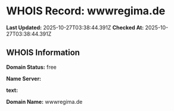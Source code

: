 # WHOIS Record: wwwregima.de

**Last Updated:** 2025-10-27T03:38:44.391Z
**Checked At:** 2025-10-27T03:38:44.391Z

## WHOIS Information

**Domain Status:** free

**Name Server:** 

**text:** 

**Domain Name:** wwwregima.de

